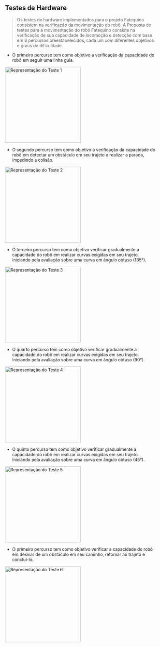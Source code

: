 ## Testes de Hardware

> Os testes de hardware implementados para o projeto Fatequino consistem na verificação da movimentação do robô.
A Proposta de testes para a movimentação do robô Fatequino consiste na verificação de sua capacidade de locomoção e detecção com base em 6 percursos preestabelecidos, cada um com diferentes objetivos e graus de dificuldade.

- O primeiro percurso tem como objetivo a verificação da capacidade do robô em seguir uma linha guia.
<img src="readmefiles/Teste1.gif" alt="Representação do Teste 1" height="250px"/>

- O segundo percurso tem como objetivo a verificação da capacidade do robô em detectar um obstáculo em seu trajeto e realizar a parada, impedindo a colisão.
<img src="readmefiles/Teste2.gif" alt="Representação do Teste 2" height="250px"/>

- O terceiro percurso tem como objetivo verificar gradualmente a capacidade do robô em realizar curvas exigidas em seu trajeto. Iniciando pela avaliação sobre uma curva em ângulo obtuso (135°).
<img src="readmefiles/Teste3.gif" alt="Representação do Teste 3" height="250px"/>

- O quarto percurso tem como objetivo verificar gradualmente a capacidade do robô em realizar curvas exigidas em seu trajeto. Iniciando pela avaliação sobre uma curva em ângulo obtuso (90°).
<img src="readmefiles/Teste4.gif" alt="Representação do Teste 4" height="250px"/>

- O quinto percurso tem como objetivo verificar gradualmente a capacidade do robô em realizar curvas exigidas em seu trajeto. Iniciando pela avaliação sobre uma curva em ângulo obtuso (45°).
<img src="readmefiles/Teste5.gif" alt="Representação do Teste 5" height="250px"/>

- O primeiro percurso tem como objetivo verificar a capacidade do robô em desviar de um obstáculo em seu caminho, retornar ao trajeto e concluí-lo.
<img src="readmefiles/Teste6.gif" alt="Representação do Teste 6" height="250px"/>
